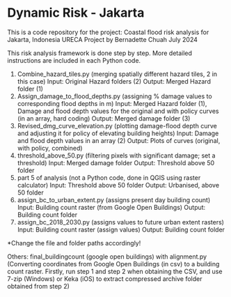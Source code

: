 # Dynamic Risk - Jakarta 

This is a code repository for the project:
Coastal flood risk analysis for Jakarta, Indonesia
URECA Project by Bernadette Chuah
July 2024


This risk analysis framework is done step by step. More detailed instructions are included in each Python code.
1. Combine_hazard_tiles.py (merging spatially different hazard tiles, 2 in this case)
      Input: Original Hazard folders (2)
      Output: Merged Hazard folder (1) 
2. Assign_damage_to_flood_depths.py (assigning % damage values to corresponding flood depths in m)
      Input: Merged Hazard folder (1), Damage and flood depth values for the original and with policy curves (in an array, hard coding)
      Output: Merged damage folder (3) 
3. Revised_dmg_curve_elevation.py (plotting damage-flood depth curve and adjusting it for policy of elevating building heights)
      Input: Damage and flood depth values in an array (2) 
      Output: Plots of curves (original, with policy, combined)
4. threshold_above_50.py (filtering pixels with significant damage; set a threshold)
      Input: Merged damage folder 
      Output: Threshold above 50 folder
5. part 5 of analysis (not a Python code, done in QGIS using raster calculator)
      Input: Threshold above 50 folder 
      Output: Urbanised, above 50 folder
6. assign_bc_to_urban_extent.py (assigns present day building count)
      Input: Building count raster (from Google Open Buildings) 
      Output: Building count folder
7. assign_bc_2018_2030.py (assigns values to future urban extent rasters)
      Input: Building count raster (assign values) 
      Output: Building count folder
   
*Change the file and folder paths accordingly!


Others:
final_buildingcount (google open buildings) with alignment.py (Converting coordinates from Google Open Buildings (in csv) to a building count raster. Firstly, run step 1 and step 2 when obtaining the CSV, and use 7-zip (Windows) or Keka (iOS) to extract compressed archive folder obtained from step 2) 
